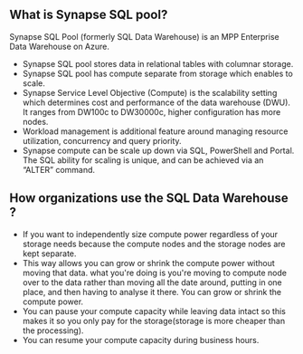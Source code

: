 ## What is Synapse SQL pool?
Synapse SQL Pool (formerly SQL Data Warehouse) is an MPP Enterprise Data Warehouse on Azure.

-  Synapse SQL pool stores data in relational tables with columnar storage.
-  Synapse SQL pool has compute separate from storage which enables to scale.
-  Synapse Service Level Objective (Compute) is the scalability setting which determines cost and performance of the data warehouse (DWU). It ranges from DW100c to DW30000c, higher configuration has more nodes.
-  Workload management is additional feature around managing resource utilization, concurrency and query priority.
-  Synapse compute can be scale up down via SQL, PowerShell and Portal. The SQL ability for scaling is unique, and can be achieved via an “ALTER” command.

## How organizations use the SQL Data Warehouse ?

 - If you want to independently size compute power regardless of your storage needs because the compute nodes and the storage nodes are kept separate.
 - This way allows you can grow or shrink the compute power without moving that data. what you're doing is you're moving to compute node over to the data rather than moving all the date around, putting in one place, and then having to analyse it there. You can grow or shrink the compute power.
 - You can pause your compute capacity while leaving data intact so this makes it so you only pay for the storage(storage is more cheaper than the processing).
 - You can resume your compute capacity during business hours.

<!--stackedit_data:
eyJoaXN0b3J5IjpbMTI1MzMwNjI3LDEyNzE2MTk3NiwzMTE1Mz
M5NDYsMzU4MDg4NjM0LC02MTQyOTYwODYsLTIwODY4ODQ3OTIs
MzE4MjEwNDY4LC05MzI1NDUwNjMsLTEwNDAzNDU3MjksLTI5Nz
M3NjQxNSwxMTE2MDEyNzY5LC02MTgxNDc5OTYsLTE5MjAxNDg4
NDUsLTUxNjM2NDc4MiwxODg5ODA1MTQxLDE1MzQ5Nzg4NDIsNz
E1MTY0NzAzLDE2NjY5NjA5MTgsLTIxMDEwNTY3LC03MTE3MDgz
NjFdfQ==
-->